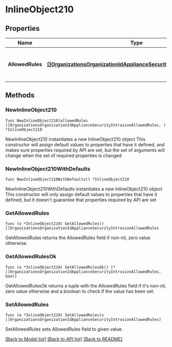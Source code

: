 # InlineObject210

## Properties

Name | Type | Description | Notes
------------ | ------------- | ------------- | -------------
**AllowedRules** | [**[]OrganizationsOrganizationIdApplianceSecurityIntrusionAllowedRules**](OrganizationsOrganizationIdApplianceSecurityIntrusionAllowedRules.md) | Sets a list of specific SNORT signatures to allow | 

## Methods

### NewInlineObject210

`func NewInlineObject210(allowedRules []OrganizationsOrganizationIdApplianceSecurityIntrusionAllowedRules, ) *InlineObject210`

NewInlineObject210 instantiates a new InlineObject210 object
This constructor will assign default values to properties that have it defined,
and makes sure properties required by API are set, but the set of arguments
will change when the set of required properties is changed

### NewInlineObject210WithDefaults

`func NewInlineObject210WithDefaults() *InlineObject210`

NewInlineObject210WithDefaults instantiates a new InlineObject210 object
This constructor will only assign default values to properties that have it defined,
but it doesn't guarantee that properties required by API are set

### GetAllowedRules

`func (o *InlineObject210) GetAllowedRules() []OrganizationsOrganizationIdApplianceSecurityIntrusionAllowedRules`

GetAllowedRules returns the AllowedRules field if non-nil, zero value otherwise.

### GetAllowedRulesOk

`func (o *InlineObject210) GetAllowedRulesOk() (*[]OrganizationsOrganizationIdApplianceSecurityIntrusionAllowedRules, bool)`

GetAllowedRulesOk returns a tuple with the AllowedRules field if it's non-nil, zero value otherwise
and a boolean to check if the value has been set.

### SetAllowedRules

`func (o *InlineObject210) SetAllowedRules(v []OrganizationsOrganizationIdApplianceSecurityIntrusionAllowedRules)`

SetAllowedRules sets AllowedRules field to given value.



[[Back to Model list]](../README.md#documentation-for-models) [[Back to API list]](../README.md#documentation-for-api-endpoints) [[Back to README]](../README.md)


